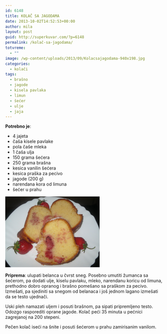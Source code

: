 ```yaml
---
id: 6148
title: KOLAČ SA JAGODAMA
date: 2013-10-02T14:52:53+00:00
author: mila
layout: post
guid: http://superkuvar.com/?p=6148
permalink: /kolač-sa-jagodama/
totvreme:
  - ""
image: /wp-content/uploads/2013/09/Kolacsajagodama-940x198.jpg
categories:
  - kolači
tags:
  - brašno
  - jagode
  - kisela pavlaka
  - limun
  - šećer
  - ulje
  - jaja
---
```

**Potrebno je**:

  * 4 jajeta
  * čaša kisele pavlake
  * pola čaše mleka
  * 1 čaša ulja
  * 150 grama šećera
  * 250 grama brašna
  * kesica vanilin šećera
  * kesica praška za pecivo
  * jagode (200 g)
  * narendana kora od limuna
  * šećer u prahu

[<img class="alignnone size-medium wp-image-6149" src="/wp-content/uploads/2013/09/Kolacsajagodama-1024x768.jpg" alt="Kolacsajagodama" width="300" height="225" />](/wp-content/uploads/2013/09/Kolacsajagodama.jpg)

**Priprema**: ulupati belanca u čvrst sneg. Posebno umutiti žumanca sa šećerom, pa dodati ulje, kiselu pavlaku, mleko, narendanu koricu od limuna, prethodno dobro opranog i brašno pomešano sa praškom za pecivo. Izmešati, pa sjediniti sa snegom od belanaca i još jednom lagano izmešati da se testo ujednači.

Uski pleh namazati uljem i posuti brašnom, pa sipati pripremljeno testo. Odozgo rasporediti oprane jagode. Kolač peći 35 minuta u pećnici zagrejanoj na 200 stepeni.

Pečen kolač iseći na šnite i posuti šećerom u prahu zamirisanim vanilom.
